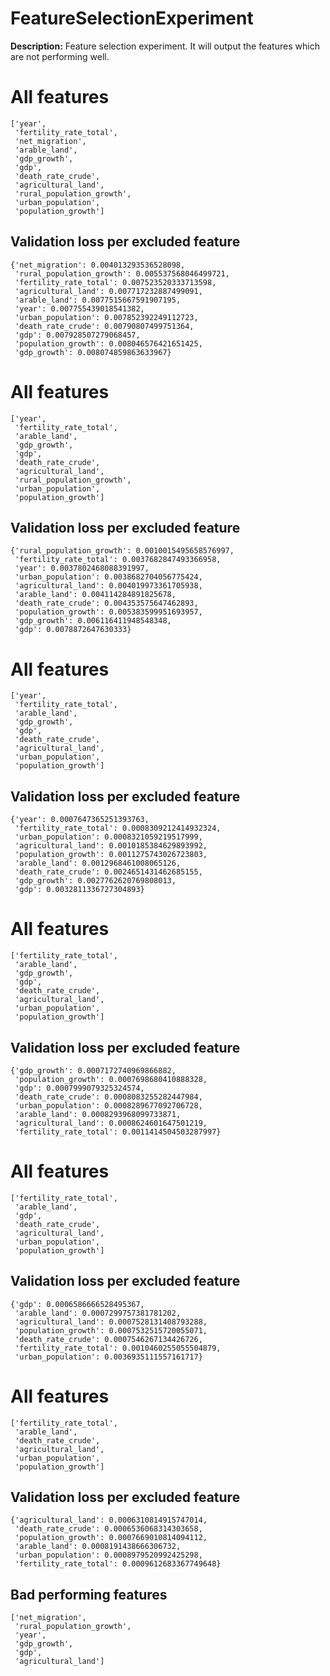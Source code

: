 
# FeatureSelectionExperiment

**Description:** Feature selection experiment. It will output the features which are not performing well.

# All features
```
['year',
 'fertility_rate_total',
 'net_migration',
 'arable_land',
 'gdp_growth',
 'gdp',
 'death_rate_crude',
 'agricultural_land',
 'rural_population_growth',
 'urban_population',
 'population_growth']
```


## Validation loss per excluded feature
```
{'net_migration': 0.004013293536528098,
 'rural_population_growth': 0.005537568046499721,
 'fertility_rate_total': 0.007523520333713598,
 'agricultural_land': 0.007717232887499091,
 'arable_land': 0.0077515667591907195,
 'year': 0.007755439018541382,
 'urban_population': 0.007852392249112723,
 'death_rate_crude': 0.00790807499751364,
 'gdp': 0.007928507279068457,
 'population_growth': 0.008046576421651425,
 'gdp_growth': 0.008074859863633967}
```


# All features
```
['year',
 'fertility_rate_total',
 'arable_land',
 'gdp_growth',
 'gdp',
 'death_rate_crude',
 'agricultural_land',
 'rural_population_growth',
 'urban_population',
 'population_growth']
```


## Validation loss per excluded feature
```
{'rural_population_growth': 0.0010015495658576997,
 'fertility_rate_total': 0.0037682847493366958,
 'year': 0.0037802468088391997,
 'urban_population': 0.0038682704056775424,
 'agricultural_land': 0.004019973361705938,
 'arable_land': 0.004114284891825678,
 'death_rate_crude': 0.004353575647462893,
 'population_growth': 0.005383599951693957,
 'gdp_growth': 0.006116411948548348,
 'gdp': 0.0078872647630333}
```


# All features
```
['year',
 'fertility_rate_total',
 'arable_land',
 'gdp_growth',
 'gdp',
 'death_rate_crude',
 'agricultural_land',
 'urban_population',
 'population_growth']
```


## Validation loss per excluded feature
```
{'year': 0.0007647365251393763,
 'fertility_rate_total': 0.0008309212414932324,
 'urban_population': 0.0008321059219517999,
 'agricultural_land': 0.0010185384629893992,
 'population_growth': 0.0011275743026723803,
 'arable_land': 0.0012968461008065126,
 'death_rate_crude': 0.0024651431462685155,
 'gdp_growth': 0.0027762620769808013,
 'gdp': 0.0032811336727304893}
```


# All features
```
['fertility_rate_total',
 'arable_land',
 'gdp_growth',
 'gdp',
 'death_rate_crude',
 'agricultural_land',
 'urban_population',
 'population_growth']
```


## Validation loss per excluded feature
```
{'gdp_growth': 0.0007172740969866882,
 'population_growth': 0.0007698680410888328,
 'gdp': 0.0007999079325324574,
 'death_rate_crude': 0.0008083255282447984,
 'urban_population': 0.0008289677092706728,
 'arable_land': 0.0008293968099733871,
 'agricultural_land': 0.0008624601647501219,
 'fertility_rate_total': 0.0011414504503287997}
```


# All features
```
['fertility_rate_total',
 'arable_land',
 'gdp',
 'death_rate_crude',
 'agricultural_land',
 'urban_population',
 'population_growth']
```


## Validation loss per excluded feature
```
{'gdp': 0.0006586666528495367,
 'arable_land': 0.0007299757381781202,
 'agricultural_land': 0.0007528131408793288,
 'population_growth': 0.0007532515720055071,
 'death_rate_crude': 0.0007546267134426726,
 'fertility_rate_total': 0.0010460255055504879,
 'urban_population': 0.0036935111557161717}
```


# All features
```
['fertility_rate_total',
 'arable_land',
 'death_rate_crude',
 'agricultural_land',
 'urban_population',
 'population_growth']
```


## Validation loss per excluded feature
```
{'agricultural_land': 0.0006310814915747014,
 'death_rate_crude': 0.0006536068314303658,
 'population_growth': 0.0007669010814094112,
 'arable_land': 0.0008191438666306732,
 'urban_population': 0.0008979520992425298,
 'fertility_rate_total': 0.0009612683367749648}
```


## Bad performing features
```
['net_migration',
 'rural_population_growth',
 'year',
 'gdp_growth',
 'gdp',
 'agricultural_land']
```


